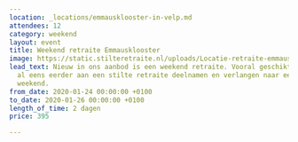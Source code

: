 ```yaml
---
location: _locations/emmausklooster-in-velp.md
attendees: 12
category: weekend
layout: event
title: Weekend retraite Emmausklooster
image: https://static.stilteretraite.nl/uploads/Locatie-retraite-emmausklooster-14.jpg
lead_text: Nieuw in ons aanbod is een weekend retraite. Vooral geschikt voor hen die
  al eens eerder aan een stilte retraite deelnamen en verlangen naar een 'Refresh'
  weekend.
from_date: 2020-01-24 00:00:00 +0100
to_date: 2020-01-26 00:00:00 +0100
length_of_time: 2 dagen
price: 395

---
```

